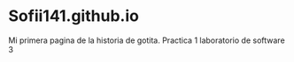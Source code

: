 # Sofii141.github.io
Mi primera pagina de la historia de gotita. Practica 1 laboratorio de software 3
